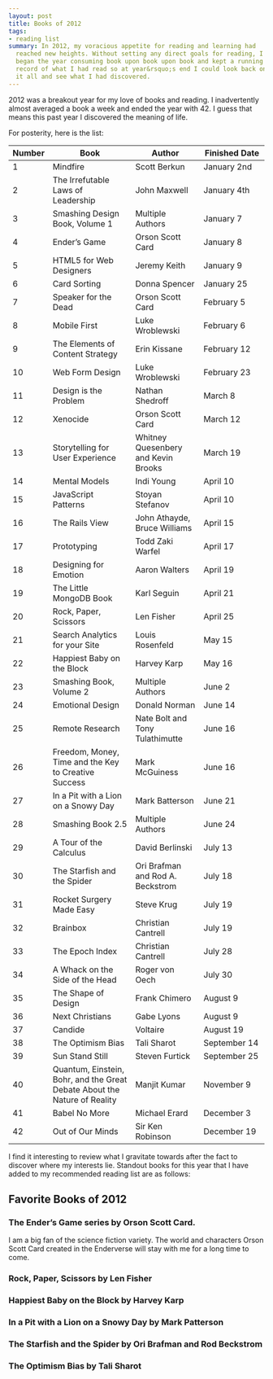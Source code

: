 ```yaml
---
layout: post
title: Books of 2012
tags:
- reading list
summary: In 2012, my voracious appetite for reading and learning had
  reached new heights. Without setting any direct goals for reading, I
  began the year consuming book upon book upon book and kept a running
  record of what I had read so at year&rsquo;s end I could look back on
  it all and see what I had discovered.
---
```


2012 was a breakout year for my love of books and reading. I
inadvertently almost averaged a book a week and ended the year with 42.
I guess that means this past year I discovered the meaning of life.

For posterity, here is the list:

<table class="numbered">
  <thead>
    <tr>
      <th scope="col"><span class="visuallyhidden">Number</span></th>
      <th scope="col">Book</th>
      <th scope="col">Author</th>
      <th scope="col" style="width:7em">Finished Date</th>
    </tr>
  </thead>
  <tbody>
    <tr>
      <td>1</td>
      <td>Mindfire</td>
      <td>Scott Berkun</td>
      <td>January 2nd</td>
    </tr>
    <tr>
      <td>2</td>
      <td>The Irrefutable Laws of Leadership</td>
      <td>John Maxwell</td>
      <td>January 4th</td>
    </tr>
    <tr>
      <td>3</td>
      <td>Smashing Design Book, Volume 1</td>
      <td>Multiple Authors</td>
      <td>January 7</td>
    </tr>
    <tr>
      <td>4</td>
      <td>Ender&rsquo;s Game</td>
      <td>Orson Scott Card</td>
      <td>January 8</td>
    </tr>
    <tr>
      <td>5</td>
      <td>HTML5 for Web Designers</td>
      <td>Jeremy Keith</td>
      <td>January 9</td>
    </tr>
    <tr>
      <td>6</td>
      <td>Card Sorting</td>
      <td>Donna Spencer</td>
      <td>January 25</td>
    </tr>
    <tr>
      <td>7</td>
      <td>Speaker for the Dead</td>
      <td>Orson Scott Card</td>
      <td>February 5</td>
    </tr>
    <tr>
      <td>8</td>
      <td>Mobile First</td>
      <td>Luke Wroblewski</td>
      <td>February 6</td>
    </tr>
    <tr>
      <td>9</td>
      <td>The Elements of Content Strategy</td>
      <td>Erin Kissane</td>
      <td>February 12</td>
    </tr>
    <tr>
      <td>10</td>
      <td>Web Form Design</td>
      <td>Luke Wroblewski</td>
      <td>February 23</td>
    </tr> 
    <tr>
      <td>11</td>
      <td>Design is the Problem</td>
      <td>Nathan Shedroff</td>
      <td>March 8</td>
    </tr> 
    <tr>
      <td>12</td>
      <td>Xenocide</td>
      <td>Orson Scott Card</td>
      <td>March 12</td>
    </tr> 
    <tr>
      <td>13</td>
      <td>Storytelling for User Experience</td>
      <td>Whitney Quesenbery and Kevin Brooks</td>
      <td>March 19</td>
    </tr> 
    <tr>
      <td>14</td>
      <td>Mental Models</td>
      <td>Indi Young</td>
      <td>April 10</td>
    </tr> 
    <tr>
      <td>15</td>
      <td>JavaScript Patterns</td>
      <td>Stoyan Stefanov</td>
      <td>April 10</td>
    </tr> 
    <tr>
      <td>16</td>
      <td>The Rails View</td>
      <td>John Athayde, Bruce Williams</td>
      <td>April 15</td>
    </tr> 
    <tr>
      <td>17</td>
      <td>Prototyping</td>
      <td>Todd Zaki Warfel</td>
      <td>April 17</td>
    </tr> 
    <tr>
      <td>18</td>
      <td>Designing for Emotion</td>
      <td>Aaron Walters</td>
      <td>April 19</td>
    </tr> 
    <tr>
      <td>19</td>
      <td>The Little MongoDB Book</td>
      <td>Karl Seguin</td>
      <td>April 21</td>
    </tr> 
    <tr>
      <td>20</td>
      <td>Rock, Paper, Scissors</td>
      <td>Len Fisher</td>
      <td>April 25</td>
    </tr> 
    <tr>
      <td>21</td>
      <td>Search Analytics for your Site</td>
      <td>Louis Rosenfeld</td>
      <td>May 15</td>
    </tr> 
    <tr>
      <td>22</td>
      <td>Happiest Baby on the Block</td>
      <td>Harvey Karp</td>
      <td>May 16</td>
    </tr> 
    <tr>
      <td>23</td>
      <td>Smashing Book, Volume 2</td>
      <td>Multiple Authors</td>
      <td>June 2</td>
    </tr> 
    <tr>
      <td>24</td>
      <td>Emotional Design</td>
      <td>Donald Norman</td>
      <td>June 14</td>
    </tr> 
    <tr>
      <td>25</td>
      <td>Remote Research</td>
      <td>Nate Bolt and Tony Tulathimutte</td>
      <td>June 16</td>
    </tr> 
    <tr>
      <td>26</td>
      <td>Freedom, Money, Time and the Key to Creative Success</td>
      <td>Mark McGuiness</td>
      <td>June 16</td>
    </tr> 
    <tr>
      <td>27</td>
      <td>In a Pit with a Lion on a Snowy Day</td>
      <td>Mark Batterson</td>
      <td>June 21</td>
    </tr> 
    <tr>
      <td>28</td>
      <td>Smashing Book 2.5</td>
      <td>Multiple Authors</td>
      <td>June 24</td>
    </tr> 
    <tr>
      <td>29</td>
      <td>A Tour of the Calculus</td>
      <td>David Berlinski</td>
      <td>July 13</td>
    </tr> 
    <tr>
      <td>30</td>
      <td>The Starfish and the Spider</td>
      <td>Ori Brafman and Rod A. Beckstrom</td>
      <td>July 18</td>
    </tr> 
    <tr>
      <td>31</td>
      <td>Rocket Surgery Made Easy</td>
      <td>Steve Krug</td>
      <td>July 19</td>
    </tr> 
    <tr>
      <td>32</td>
      <td>Brainbox</td>
      <td>Christian Cantrell</td>
      <td>July 19</td>
    </tr> 
    <tr>
      <td>33</td>
      <td>The Epoch Index</td>
      <td>Christian Cantrell</td>
      <td>July 28</td>
    </tr> 
    <tr>
      <td>34</td>
      <td>A Whack on the Side of the Head</td>
      <td>Roger von Oech</td>
      <td>July 30</td>
    </tr> 
    <tr>
      <td>35</td>
      <td>The Shape of Design</td>
      <td>Frank Chimero</td>
      <td>August 9</td>
    </tr> 
    <tr>
      <td>36</td>
      <td>Next Christians</td>
      <td>Gabe Lyons</td>
      <td>August 9</td>
    </tr> 
    <tr>
      <td>37</td>
      <td>Candide</td>
      <td>Voltaire</td>
      <td>August 19</td>
    </tr> 
    <tr>
      <td>38</td>
      <td>The Optimism Bias</td>
      <td>Tali Sharot</td>
      <td>September 14</td>
    </tr> 
    <tr>
      <td>39</td>
      <td>Sun Stand Still</td>
      <td>Steven Furtick</td>
      <td>September 25</td>
    </tr> 
    <tr>
      <td>40</td>
      <td>Quantum, Einstein, Bohr, and the Great Debate About the Nature
of Reality</td>
      <td>Manjit Kumar</td>
      <td>November 9</td>
    </tr>
    <tr>
      <td>41</td>
      <td>Babel No More</td>
      <td>Michael Erard</td>
      <td>December 3</td>
    </tr>
    <tr>
      <td>42</td>
      <td>Out of Our Minds</td>
      <td>Sir Ken Robinson</td>
      <td>December 19</td>
    </tr>
  </tbody>
</table>

I find it interesting to review what I gravitate towards after the fact
to discover where my interests lie. Standout books for this year that I
have added to my recommended reading list are as follows:

<h2 class="visuallyhidden">Favorite Books of 2012</h2>

### The Ender&rsquo;s Game series by Orson Scott Card.

<p class="visuallyhidden">I am a big fan of the science fiction variety. The world and characters
Orson Scott Card created in the Enderverse will stay with me for a long
time to come.</p>

### Rock, Paper, Scissors by Len Fisher

### Happiest Baby on the Block by Harvey Karp

### In a Pit with a Lion on a Snowy Day by Mark Patterson

### The Starfish and the Spider by Ori Brafman and Rod Beckstrom

### The Optimism Bias by Tali Sharot



